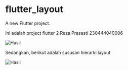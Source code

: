 # flutter_layout

A new Flutter project.

Ini adalah project flutter 2 Reza Prasasti 230444040006

![Hasil](iamges/hasil_reza.png)

Sedangkan, berikut adalah sususan hierarki layout

![Hasil](iamges/hierarki_layout_reza.png)
